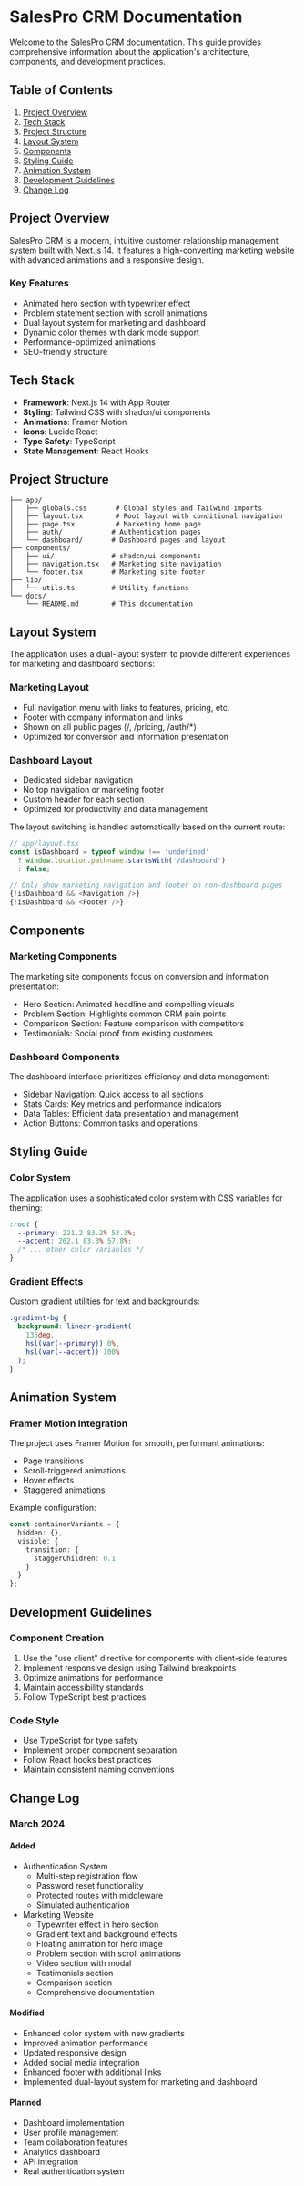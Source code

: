 # SalesPro CRM Documentation

Welcome to the SalesPro CRM documentation. This guide provides comprehensive information about the application's architecture, components, and development practices.

## Table of Contents

1. [Project Overview](#project-overview)
2. [Tech Stack](#tech-stack)
3. [Project Structure](#project-structure)
4. [Layout System](#layout-system)
5. [Components](#components)
6. [Styling Guide](#styling-guide)
7. [Animation System](#animation-system)
8. [Development Guidelines](#development-guidelines)
9. [Change Log](#change-log)

## Project Overview

SalesPro CRM is a modern, intuitive customer relationship management system built with Next.js 14. It features a high-converting marketing website with advanced animations and a responsive design.

### Key Features

- Animated hero section with typewriter effect
- Problem statement section with scroll animations
- Dual layout system for marketing and dashboard
- Dynamic color themes with dark mode support
- Performance-optimized animations
- SEO-friendly structure

## Tech Stack

- **Framework**: Next.js 14 with App Router
- **Styling**: Tailwind CSS with shadcn/ui components
- **Animations**: Framer Motion
- **Icons**: Lucide React
- **Type Safety**: TypeScript
- **State Management**: React Hooks

## Project Structure

```
├── app/
│   ├── globals.css       # Global styles and Tailwind imports
│   ├── layout.tsx        # Root layout with conditional navigation
│   ├── page.tsx          # Marketing home page
│   ├── auth/            # Authentication pages
│   └── dashboard/       # Dashboard pages and layout
├── components/
│   ├── ui/              # shadcn/ui components
│   ├── navigation.tsx   # Marketing site navigation
│   └── footer.tsx       # Marketing site footer
├── lib/
│   └── utils.ts         # Utility functions
└── docs/
    └── README.md        # This documentation
```

## Layout System

The application uses a dual-layout system to provide different experiences for marketing and dashboard sections:

### Marketing Layout
- Full navigation menu with links to features, pricing, etc.
- Footer with company information and links
- Shown on all public pages (/, /pricing, /auth/*)
- Optimized for conversion and information presentation

### Dashboard Layout
- Dedicated sidebar navigation
- No top navigation or marketing footer
- Custom header for each section
- Optimized for productivity and data management

The layout switching is handled automatically based on the current route:
```typescript
// app/layout.tsx
const isDashboard = typeof window !== 'undefined' 
  ? window.location.pathname.startsWith('/dashboard')
  : false;

// Only show marketing navigation and footer on non-dashboard pages
{!isDashboard && <Navigation />}
{!isDashboard && <Footer />}
```

## Components

### Marketing Components

The marketing site components focus on conversion and information presentation:

- Hero Section: Animated headline and compelling visuals
- Problem Section: Highlights common CRM pain points
- Comparison Section: Feature comparison with competitors
- Testimonials: Social proof from existing customers

### Dashboard Components

The dashboard interface prioritizes efficiency and data management:

- Sidebar Navigation: Quick access to all sections
- Stats Cards: Key metrics and performance indicators
- Data Tables: Efficient data presentation and management
- Action Buttons: Common tasks and operations

## Styling Guide

### Color System

The application uses a sophisticated color system with CSS variables for theming:

```css
:root {
  --primary: 221.2 83.2% 53.3%;
  --accent: 262.1 83.3% 57.8%;
  /* ... other color variables */
}
```

### Gradient Effects

Custom gradient utilities for text and backgrounds:

```css
.gradient-bg {
  background: linear-gradient(
    135deg,
    hsl(var(--primary)) 0%,
    hsl(var(--accent)) 100%
  );
}
```

## Animation System

### Framer Motion Integration

The project uses Framer Motion for smooth, performant animations:

- Page transitions
- Scroll-triggered animations
- Hover effects
- Staggered animations

Example configuration:

```typescript
const containerVariants = {
  hidden: {},
  visible: {
    transition: {
      staggerChildren: 0.1
    }
  }
};
```

## Development Guidelines

### Component Creation

1. Use the "use client" directive for components with client-side features
2. Implement responsive design using Tailwind breakpoints
3. Optimize animations for performance
4. Maintain accessibility standards
5. Follow TypeScript best practices

### Code Style

- Use TypeScript for type safety
- Implement proper component separation
- Follow React hooks best practices
- Maintain consistent naming conventions

## Change Log

### March 2024

#### Added
- Authentication System
  * Multi-step registration flow
  * Password reset functionality
  * Protected routes with middleware
  * Simulated authentication
- Marketing Website
  * Typewriter effect in hero section
  * Gradient text and background effects
  * Floating animation for hero image
  * Problem section with scroll animations
  * Video section with modal
  * Testimonials section
  * Comparison section
  * Comprehensive documentation

#### Modified
- Enhanced color system with new gradients
- Improved animation performance
- Updated responsive design
- Added social media integration
- Enhanced footer with additional links
- Implemented dual-layout system for marketing and dashboard

#### Planned
- Dashboard implementation
- User profile management
- Team collaboration features
- Analytics dashboard
- API integration
- Real authentication system